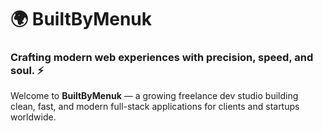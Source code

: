 # 🌍 BuiltByMenuk

### Crafting modern web experiences with precision, speed, and soul. ⚡  

Welcome to **BuiltByMenuk** — a growing freelance dev studio building clean, fast, and modern full-stack applications for clients and startups worldwide.  
